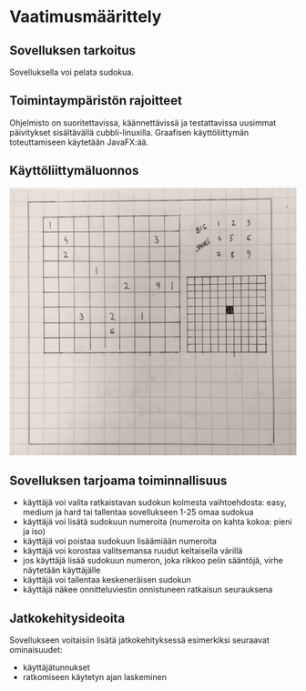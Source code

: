 # Vaatimusmäärittely

## Sovelluksen tarkoitus

Sovelluksella voi pelata sudokua. 

## Toimintaympäristön rajoitteet

Ohjelmisto on suoritettavissa, käännettävissä ja testattavissa uusimmat päivitykset sisältävällä cubbli-linuxilla. Graafisen käyttöliittymän toteuttamiseen käytetään JavaFX:ää.

## Käyttöliittymäluonnos

![Kayttoliittymaluonnos](https://raw.githubusercontent.com/sannahan/ot-harjoitustyo/master/dokumentaatio/kuvat/kayttoliittymaluonnos.jpg)

## Sovelluksen tarjoama toiminnallisuus

* käyttäjä voi valita ratkaistavan sudokun kolmesta vaihtoehdosta: easy, medium ja hard tai tallentaa sovellukseen 1-25 omaa sudokua
* käyttäjä voi lisätä sudokuun numeroita (numeroita on kahta kokoa: pieni ja iso)
* käyttäjä voi poistaa sudokuun lisäämiään numeroita
* käyttäjä voi korostaa valitsemansa ruudut keltaisella värillä 
* jos käyttäjä lisää sudokuun numeron, joka rikkoo pelin sääntöjä, virhe näytetään käyttäjälle
* käyttäjä voi tallentaa keskeneräisen sudokun
* käyttäjä näkee onnitteluviestin onnistuneen ratkaisun seurauksena

## Jatkokehitysideoita

Sovellukseen voitaisiin lisätä jatkokehityksessä esimerkiksi seuraavat ominaisuudet:

* käyttäjätunnukset
* ratkomiseen käytetyn ajan laskeminen

